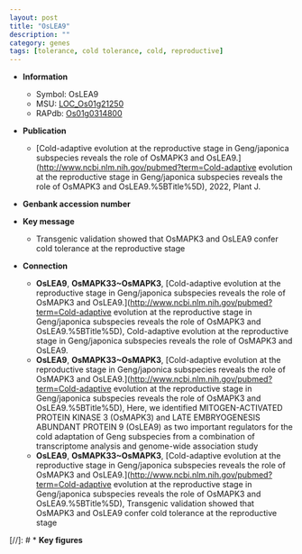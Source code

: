```yaml
---
layout: post
title: "OsLEA9"
description: ""
category: genes
tags: [tolerance, cold tolerance, cold, reproductive]
---
```


* **Information**  
    + Symbol: OsLEA9  
    + MSU: [LOC_Os01g21250](http://rice.uga.edu/cgi-bin/ORF_infopage.cgi?orf=LOC_Os01g21250)  
    + RAPdb: [Os01g0314800](http://rapdb.dna.affrc.go.jp/viewer/gbrowse_details/irgsp1?name=Os01g0314800)  

* **Publication**  
    + [Cold-adaptive evolution at the reproductive stage in Geng/japonica subspecies reveals the role of OsMAPK3 and OsLEA9.](http://www.ncbi.nlm.nih.gov/pubmed?term=Cold-adaptive evolution at the reproductive stage in Geng/japonica subspecies reveals the role of OsMAPK3 and OsLEA9.%5BTitle%5D), 2022, Plant J.

* **Genbank accession number**  

* **Key message**  
    + Transgenic validation showed that OsMAPK3 and OsLEA9 confer cold tolerance at the reproductive stage

* **Connection**  
    + __OsLEA9__, __OsMAPK33~OsMAPK3__, [Cold-adaptive evolution at the reproductive stage in Geng/japonica subspecies reveals the role of OsMAPK3 and OsLEA9.](http://www.ncbi.nlm.nih.gov/pubmed?term=Cold-adaptive evolution at the reproductive stage in Geng/japonica subspecies reveals the role of OsMAPK3 and OsLEA9.%5BTitle%5D), Cold-adaptive evolution at the reproductive stage in Geng/japonica subspecies reveals the role of OsMAPK3 and OsLEA9.
    + __OsLEA9__, __OsMAPK33~OsMAPK3__, [Cold-adaptive evolution at the reproductive stage in Geng/japonica subspecies reveals the role of OsMAPK3 and OsLEA9.](http://www.ncbi.nlm.nih.gov/pubmed?term=Cold-adaptive evolution at the reproductive stage in Geng/japonica subspecies reveals the role of OsMAPK3 and OsLEA9.%5BTitle%5D),  Here, we identified MITOGEN-ACTIVATED PROTEIN KINASE 3 (OsMAPK3) and LATE EMBRYOGENESIS ABUNDANT PROTEIN 9 (OsLEA9) as two important regulators for the cold adaptation of Geng subspecies from a combination of transcriptome analysis and genome-wide association study
    + __OsLEA9__, __OsMAPK33~OsMAPK3__, [Cold-adaptive evolution at the reproductive stage in Geng/japonica subspecies reveals the role of OsMAPK3 and OsLEA9.](http://www.ncbi.nlm.nih.gov/pubmed?term=Cold-adaptive evolution at the reproductive stage in Geng/japonica subspecies reveals the role of OsMAPK3 and OsLEA9.%5BTitle%5D),  Transgenic validation showed that OsMAPK3 and OsLEA9 confer cold tolerance at the reproductive stage

[//]: # * **Key figures**  


